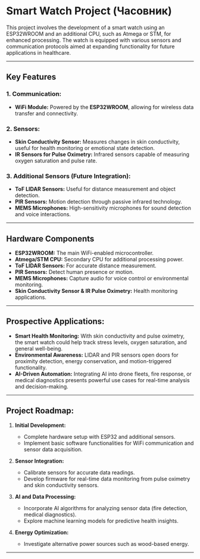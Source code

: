# Smart Watch Project (Часовник)

This project involves the development of a smart watch using an ESP32WROOM and an additional CPU, such as Atmega or STM, for enhanced processing. The watch is equipped with various sensors and communication protocols aimed at expanding functionality for future applications in healthcare.

---

## Key Features

### 1. **Communication:**
   - **WiFi Module:** Powered by the **ESP32WROOM**, allowing for wireless data transfer and connectivity.

### 2. **Sensors:**
   - **Skin Conductivity Sensor:** Measures changes in skin conductivity, useful for health monitoring or emotional state detection.
   - **IR Sensors for Pulse Oximetry:** Infrared sensors capable of measuring oxygen saturation and pulse rate.

### 3. **Additional Sensors (Future Integration):**
   - **ToF LIDAR Sensors:** Useful for distance measurement and object detection.
   - **PIR Sensors:** Motion detection through passive infrared technology.
   - **MEMS Microphones:** High-sensitivity microphones for sound detection and voice interactions.

---

## Hardware Components

- **ESP32WROOM:** The main WiFi-enabled microcontroller.
- **Atmega/STM CPU:** Secondary CPU for additional processing power.
- **ToF LIDAR Sensors:** For accurate distance measurement.
- **PIR Sensors:** Detect human presence or motion.
- **MEMS Microphones:** Capture audio for voice control or environmental monitoring.
- **Skin Conductivity Sensor & IR Pulse Oximetry:** Health monitoring applications.

---

## Prospective Applications:

- **Smart Health Monitoring:** With skin conductivity and pulse oximetry, the smart watch could help track stress levels, oxygen saturation, and general well-being.
- **Environmental Awareness:** LIDAR and PIR sensors open doors for proximity detection, energy conservation, and motion-triggered functionality.
- **AI-Driven Automation:** Integrating AI into drone fleets, fire response, or medical diagnostics presents powerful use cases for real-time analysis and decision-making.

---

## Project Roadmap:

1. **Initial Development:**
   - Complete hardware setup with ESP32 and additional sensors.
   - Implement basic software functionalities for WiFi communication and sensor data acquisition.

2. **Sensor Integration:**
   - Calibrate sensors for accurate data readings.
   - Develop firmware for real-time data monitoring from pulse oximetry and skin conductivity sensors.

3. **AI and Data Processing:**
   - Incorporate AI algorithms for analyzing sensor data (fire detection, medical diagnostics).
   - Explore machine learning models for predictive health insights.

4. **Energy Optimization:**
   - Investigate alternative power sources such as wood-based energy.

---

